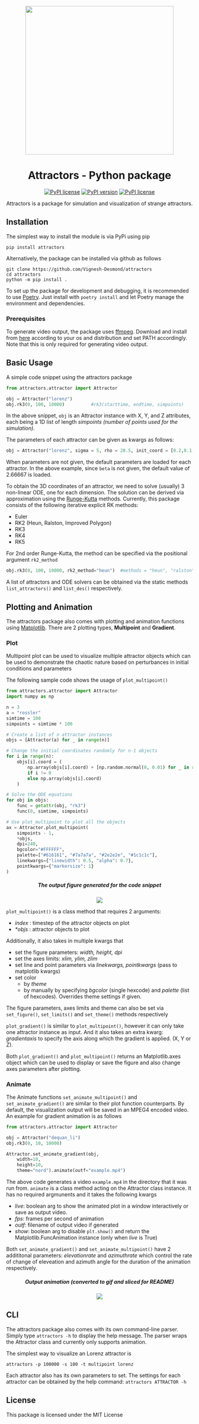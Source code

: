 <div align="center">
<p>
    <img width="400" src="./docs/logoblack.svg">
</p>
<h1>Attractors - Python package</h1>

[![PyPI license](https://img.shields.io/github/workflow/status/Vignesh-Desmond/attractors/Build?style=flat-square&logo=GitHub)](https://github.com/Vignesh-Desmond/attractors/actions/workflows/build.yml)
[![PyPI version](https://img.shields.io/pypi/v/attractors?color=blue&style=flat-square)](https://pypi.python.org/pypi/attractors/)
[![PyPI license](https://img.shields.io/pypi/l/attractors?style=flat-square&color=orange)](https://lbesson.mit-license.org/)

Attractors is a package for simulation and visualization of strange attractors.

</div>

## Installation

The simplest way to install the module is via PyPi using pip

`pip install attractors`

Alternatively, the package can be installed via github as follows

```shell
git clone https://github.com/Vignesh-Desmond/attractors
cd attractors
python -m pip install .
```

To set up the package for development and debugging, it is recommended to use [Poetry](https://python-poetry.org/). Just install with
`poetry install` and let Poetry manage the environment and dependencies.

### Prerequisites

To generate video output, the package uses [ffmpeg](https://ffmpeg.org/). Download and install from [here](https://ffmpeg.org/download.html) according to your os and distribution and set PATH accordingly. Note that this is only required for generating video output.

## Basic Usage

A simple code snippet using the attractors package

```python
from attractors.attractor import Attractor

obj = Attractor("lorenz")
obj.rk3(0, 100, 10000)          #rk3(starttime, endtime, simpoints)
```

In the above snippet, `obj` is an Attractor instance with X, Y, and Z attributes, each being a 1D list of length _simpoints (number of points used for the simulation)_.

The parameters of each attractor can be given as kwargs as follows:

```python
obj = Attractor("lorenz", sigma = 5, rho = 28.5, init_coord = [0.2,0.1,0.1])
```

When parameters are not given, the default parameters are loaded for each attractor. In the above example, since `beta` is not given, the default value of 2.66667 is loaded.

To obtain the 3D coordinates of an attractor, we need to solve (usually) 3 non-linear ODE, one for each dimension. The solution can be derived via approximation using the [Runge-Kutta](https://en.wikipedia.org/wiki/Runge%E2%80%93Kutta_methods) methods. Currently, this package consists of the following iterative explicit RK methods:

- Euler
- RK2 (Heun, Ralston, Improved Polygon)
- RK3
- RK4
- RK5

For 2nd order Runge-Kutta, the method can be specified via the positional argument `rk2_method`

```python
obj.rk3(0, 100, 10000, rk2_method="heun")  #methods = "heun", "ralston", "imp_poly"
```

A list of attractors and ODE solvers can be obtained via the static methods `list_attractors()` and `list_des()` respectively.

## Plotting and Animation

The attractors package also comes with plotting and animation functions using [Matplotlib](https://matplotlib.org/). There are 2 plotting types, **Multipoint** and **Gradient**.

### Plot

Multipoint plot can be used to visualize multiple attractor objects which can be used to demonstrate the chaotic nature based on perturbances in initial conditions and parameters

The following sample code shows the usage of `plot_multipoint()`

```python
from attractors.attractor import Attractor
import numpy as np

n = 3
a = "rossler"
simtime = 100
simpoints = simtime * 100

# Create a list of n attractor instances
objs = [Attractor(a) for _ in range(n)]

# Change the initial coordinates randomly for n-1 objects
for i in range(n):
    objs[i].coord = (
        np.array(objs[i].coord) + [np.random.normal(0, 0.01) for _ in range(3)]
        if i != 0
        else np.array(objs[i].coord)
    )

# Solve the ODE equations
for obj in objs:
    func = getattr(obj, "rk3")
    func(0, simtime, simpoints)

# Use plot_multipoint to plot all the objects
ax = Attractor.plot_multipoint(
    simpoints - 1,
    *objs,
    dpi=240,
    bgcolor="#FFFFFF",
    palette=["#616161", "#7a7a7a", "#2e2e2e", "#1c1c1c"],
    linekwargs={"linewidth": 0.5, "alpha": 0.7},
    pointkwargs={"markersize": 1}
)
```

<div align="center">
<p>
<h5>The output figure generated for the code snippet</h5>
    <img src="./docs/plot.png">   
</p>
</div>

`plot_multipoint()` is a class method that requires 2 arguments:

- _index_ : timestep of the attractor objects on plot
- _\*objs_ : attractor objects to plot

Additionally, it also takes in multiple kwargs that

- set the figure parameters: _width, height, dpi_
- set the axes limits: _xlim, ylim, zlim_
- set line and point parameters via _linekwargs, pointkwargs_ (pass to matplotlib kwargs)
- set color
  - by _theme_
  - by manually by specifying _bgcolor_ (single hexcode) and _palette_ (list of hexcodes). Overrides theme settings if given.

The figure parameters, axes limits and theme can also be set via `set_figure()`, `set_limits()` and `set_theme()` methods respectively

`plot_gradient()` is similar to `plot_multipoint()`, however it can only take one attractor instance as input. And it also takes an extra kwarg: _gradientaxis_ to specify the axis along which the gradient is applied. (X, Y or Z).

Both `plot_gradient()` and `plot_multipoint()` returns an Matplotlib.axes object which can be used to display or save the figure and also change axes parameters after plotting.

### Animate

The Animate functions `set_animate_multipoint()` and `set_animate_gradient()` are similar to their plot function counterparts. By default, the visualization output will be saved in an MPEG4 encoded video. An example for gradient animation is as follows

```python
from attractors.attractor import Attractor

obj = Attractor("dequan_li")
obj.rk3(0, 10, 10000)

Attractor.set_animate_gradient(obj,
    width=10,
    height=10,
    theme="nord").animate(outf="example.mp4")
```

The above code generates a video `example.mp4` in the directory that it was run from. `animate` is a class method acting on the Attractor class instance. It has no required argmunents and it takes the following kwargs

- _live_: boolean arg to show the animated plot in a window interactively or save as output video.
- _fps_: frames per second of animation
- _outf_: filename of output video if generated
- _show_: boolean arg to disable `plt.show()` and return the Matplotlib.FuncAnimation instance (only when _live_ is True)

Both `set_animate_gradient()` and `set_animate_multipoint()` have 2 addititonal parameters: _elevationrate_ and _azimuthrate_ which control the rate of change of eleveation and azimuth angle for the duration of the animation respectively.

<div align="center">
<p>
<h5>Output animation (converted to gif and sliced for README) </h5>
    <img src="./docs/animate.gif">   
</p>
</div>

## CLI

The attractors package also comes with its own command-line parser. Simply type `attractors -h` to display the help message. The parser wraps the Attractor class and currently only supports animation.

The simplest way to visualize an Lorenz attractor is

```shell
attractors -p 100000 -s 100 -t multipoint lorenz
```

Each attractor also has its own parameters to set. The settings for each attractor can be obtained by the help command: `attractors ATTRACTOR -h`

## License

This package is licensed under the MIT License
